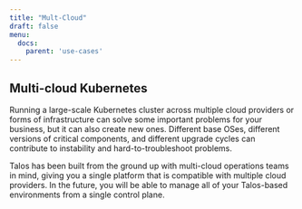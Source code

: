 ```yaml
---
title: "Mult-Cloud"
draft: false
menu:
  docs:
    parent: 'use-cases'
---
```


## Multi-cloud Kubernetes

Running a large-scale Kubernetes cluster across multiple cloud providers or
forms of infrastructure can solve some important problems for your business,
but it can also create new ones. Different base OSes, different versions of
critical components, and different upgrade cycles can contribute to instability
and hard-to-troubleshoot problems.

Talos has been built from the ground up with multi-cloud operations teams in
mind, giving you a single platform that is compatible with multiple cloud
providers. In the future, you will be able to manage all of your Talos-based
environments from a single control plane.
